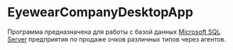 # EyewearCompanyDesktopApp

Программа предназначена для работы с базой данных [Microsoft SQL Server](https://www.microsoft.com/ru-ru/sql-server) предприятия по продаже очков различных типов через агентов.
